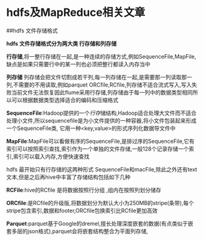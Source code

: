 # hdfs及MapReduce相关文章

##hdfs 文件存储格式

**hdfs 文件存储格式分为两大类 行存储和列存储**  

**行存储**,将一整行存储在一起,是一种连续的存储方式,例如SequenceFile,MapFile,缺点是如果只需要行中的某一列也必须把整行都读入内存当中  

**列存储** 列存储会把文件切割成若干列,每一列存储在一起,是需要那一列读取那一列,不需要的不用读取,例如parquet ORCfile,RCfile,列存储不适合流式写入,写入失败当前文件无法恢复因此flume采用行存储,列存储由于每一列中的数据类型相同所以可以根据数据类型选择适合的编码和压缩格式  

**SequenceFile**:Hadoop提供的一个*行存*储结构,Hadoop适合处理大文件而不适合处理小文件,所以sequencefile是为小文件提供的一种容器,将小文件包装起来形成一个SequenceFile类, 它用一种<key,value>的形式序列化数据导文件中  

**MapFile**:MapFile可以看做有序的SequenceFile,是排过序的SequenceFile,它有索引可以按照索引查找,索引作为一个单独的文件存储,一般128个记录存储一个索引,索引可以载入内存,方便快速查找  

hdfs 最开始只有行存储的这两种形式 SequenceFile和macFile,除此之外还有text文本,但是之后再hive中丰富了存储结构包括如下几种  

**RCFile**:hive的RCfile 是将数据按照行分组 ,组内在按照列划分储存  

**ORCfile**:是RCfile的升级版,将数据划分为默认大小为250MB的stripe(条带),每个stripe包含索引,数据和footer,ORCfile包换索引比RCfile更加高效  

**Parquet**:parquet基于Google的dremel,擅长处理深度嵌套的数据(有点类似于嵌套多层的json格式),parquet会将嵌套结构整合为平面列存储,  


